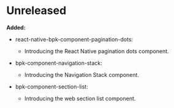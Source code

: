 # Unreleased

**Added:**
- react-native-bpk-component-pagination-dots:
  - Introducing the React Native pagination dots component.
- bpk-component-navigation-stack:
  - Introducing the Navigation Stack component.

- bpk-component-section-list:
  - Introducing the web section list component.

